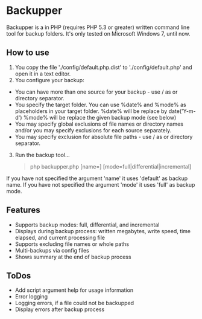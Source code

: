 Backupper
===

Backupper is a in PHP (requires PHP 5.3 or greater) written command line tool for backup folders.
It's only tested on Microsoft Windows 7, until now.

[On GitHub]: https://github.com/sigma-z/Backupper

How to use
---

1. You copy the file './config/default.php.dist' to './config/default.php' and open it in a text editor.
2. You configure your backup:
 * You can have more than one source for your backup - use / as or directory separator.
 * You specify the target folder. You can use %date% and %mode% as placeholders in your target folder.
   %date% will be replace by date('Y-m-d')
   %mode% will be replace the given backup mode (see below)
 * You may specify global exclusions of file names or directory names and/or you may specify exclusions for each source separately.
 * You may specify exclusion for absolute file paths - use / as or directory separator.

3. Run the backup tool...
    > php backupper.php [name=<backup name>] [mode=full|differential|incremental]

If you have not specified the argument 'name' it uses 'default' as backup name.
If you have not specified the argument 'mode' it uses 'full' as backup mode.

Features
---
 * Supports backup modes: full, differential, and incremental
 * Displays during backup process: written megabytes, write speed, time elapsed, and current processing file
 * Supports excluding file names or whole paths
 * Multi-backups via config files
 * Shows summary at the end of backup process

ToDos
---
 * Add script argument help for usage information
 * Error logging
  * Logging errors, if a file could not be backupped
  * Display errors after backup process
